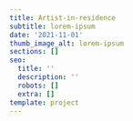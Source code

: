 ```yaml
---
title: Artist-in-residence
subtitle: lorem-ipsum
date: '2021-11-01'
thumb_image_alt: lorem-ipsum
sections: []
seo:
  title: ''
  description: ''
  robots: []
  extra: []
template: project
---
```

